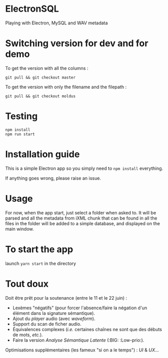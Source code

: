 # ElectronSQL
Playing with Electron, MySQL and WAV metadata

# Switching version for dev and for demo
To get the version with all the columns : 
```shell
git pull && git checkout master
```
To get the version with only the filename and the filepath : 
```shell
git pull && git checkout moldus
```

# Testing
```shell
npm install
npm run start
```

# Installation guide
This is a simple Electron app so you simply need to ```npm install``` everything.

If anything goes wrong, please raise an issue.

# Usage
For now, when the app start, just select a folder when asked to. It will be parsed and all the metadata from iXML chunk that can be found in all the files in the folder will be added to a simple database, and displayed on the main window.

# To start the app
launch `yarn start` in the directory

# Tout doux

Doit être prêt pour la soutenance (entre le 11 et le 22 juin) :
  - Lexèmes "négatifs" (pour forcer l'absence/faire la négation d'un élément dans la signature sémantique).
  - Ajout du _player_ audio (avec _waveform_).
  - Support du scan de ficher audio.
  - Équivalences complexes (_i.e._ certaines chaînes ne sont que des débuts de mots, _etc._).
  - Faire la version _Analyse Sémantique Latente_ (:BIG: :Low-prio:).

Optimisations supplémentaires (les fameux "si on a le temps") : _UI_ & _UX_...
